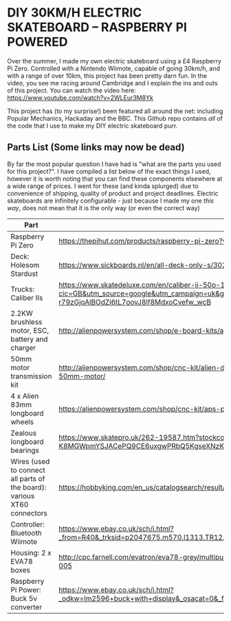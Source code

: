 # DIY 30KM/H ELECTRIC SKATEBOARD – RASPBERRY PI POWERED

Over the summer, I made my own electric skateboard using a £4 Raspberry Pi Zero. Controlled with a Nintendo Wiimote, capable of going 30km/h, and with a range of over 10km, this project has been pretty darn fun. In the video, you see me racing around Cambridge and I explain the ins and outs of this project. You can watch the video here: https://www.youtube.com/watch?v=2WLEur3M8Yk

This project has (to my surprise!) been featured all around the net: including Popular Mechanics, Hackaday and the BBC. This Github repo contains *all* of the code that I use to make my DIY electric skateboard purr.

## Parts List (Some links may now be dead)

By far the most popular question I have had is "what are the parts you used for this project?". I have compiled a list below of the exact things I used, however it is worth noting that you can find these components elsewhere at a wide range of prices. I went for these (and kinda splurged) due to convenience of shipping, quality of product and project deadlines. Electric skateboards are infinitely  configurable - just because I made my one *this way*, does not mean that it is the only way (or even the correct way)

|Part                         |Link                                                                                    |
|---                          |---                                                                                     |
|Raspberry Pi Zero   |https://thepihut.com/products/raspberry-pi-zero?variant=14062715972       |
|Deck: Holesom Stardust   |https://www.sickboards.nl/en/all-deck-only-s/3022-holesom-stardust-deck-only.html       |
|Trucks: Caliber IIs       |https://www.skatedeluxe.com/en/caliber-ii-50o-184mm-truck-satin-gold_p78988?cic=GB&utm_source=google&utm_campaign=uk&gclid=CjwKEAiAyO_BBRDOgM-K8MGWpmYSJACePQ9CuKaV0f2aV29d-r79zGjoAlBOdZi6tL7oovJ8lf8MdxoCvefw_wcB                                                                                        |
|2.2KW brushless motor, ESC, battery and charger                         |http://alienpowersystem.com/shop/e-board-kits/aps-120amp-2-2kw-6s-single-motor-e-board-diy-kit/                                                                                        |
|50mm motor transmission kit   |http://alienpowersystem.com/shop/cnc-kit/alien-drive-complete-kits/alien-drive-systems-electric-longboard-diy-kit-50mm-motor/       |
|4 x Alien 83mm longboard wheels   |https://alienpowersystem.com/shop/cnc-kit/aps-power-wheel-83mm-78a/      |
|Zealous longboard bearings   |https://www.skatepro.uk/262-19587.htm?stockcode=ZEALOUSBEARING8PACK&gclid=CjwKEAiAyO_BBRDOgM-K8MGWpmYSJACePQ9CE6uxgwPRbQ5KgseXNzKhhDF9gRN__eR0LN3BPsEBchoCKJbw_wcB       |
|Wires (used to connect all parts of the board): various XT60 connectors  |https://hobbyking.com/en_us/catalogsearch/result/?q=XT60+WIRE       |
|Controller: Bluetooth Wiimote   |https://www.ebay.co.uk/sch/i.html?_from=R40&_trksid=p2047675.m570.l1313.TR12.TRC2.A0.H0.XNintendo+Wiimote.TRS0&_nkw=Nintendo+Wiimote&_sacat=0       |
|Housing: 2 x EVA78 boxes   |http://cpc.farnell.com/evatron/eva78-grey/multipurpose-enclosure-grey-220x145x50mm/dp/EN84718?CMP=TREML007-005       |
|Raspberry Pi Power: Buck 5v converter   |https://www.ebay.co.uk/sch/i.html?_odkw=lm2596+buck+with+display&_osacat=0&_from=R40&_trksid=m570.l1313&_nkw=lm2596+buck+&_sacat=0       |
